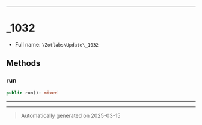 ***

# _1032





* Full name: `\Zotlabs\Update\_1032`




## Methods


### run



```php
public run(): mixed
```












***


***
> Automatically generated on 2025-03-15
